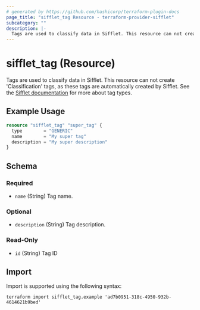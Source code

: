 ```yaml
---
# generated by https://github.com/hashicorp/terraform-plugin-docs
page_title: "sifflet_tag Resource - terraform-provider-sifflet"
subcategory: ""
description: |-
  Tags are used to classify data in Sifflet. This resource can not create 'Classification' tags, as these tags are automatically created by Sifflet. See the Sifflet documentation https://docs.siffletdata.com/docs/tags for more about tag types.
---
```


# sifflet_tag (Resource)

Tags are used to classify data in Sifflet. This resource can not create 'Classification' tags, as these tags are automatically created by Sifflet. See the [Sifflet documentation](https://docs.siffletdata.com/docs/tags) for more about tag types.

## Example Usage

```terraform
resource "sifflet_tag" "super_tag" {
  type        = "GENERIC"
  name        = "My super tag"
  description = "My super description"
}
```

<!-- schema generated by tfplugindocs -->
## Schema

### Required

- `name` (String) Tag name.

### Optional

- `description` (String) Tag description.

### Read-Only

- `id` (String) Tag ID

## Import

Import is supported using the following syntax:

```shell
terraform import sifflet_tag.example 'ad7b0951-318c-4950-932b-4614621b9bed'
```
